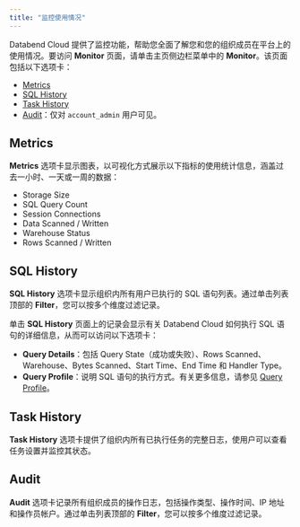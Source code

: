 ```yaml
---
title: "监控使用情况"
---
```


Databend Cloud 提供了监控功能，帮助您全面了解您和您的组织成员在平台上的使用情况。要访问 **Monitor** 页面，请单击主页侧边栏菜单中的 **Monitor**。该页面包括以下选项卡：

- [Metrics](#metrics)
- [SQL History](#sql-history)
- [Task History](#task-history)
- [Audit](#audit)：仅对 `account_admin` 用户可见。

## Metrics

**Metrics** 选项卡显示图表，以可视化方式展示以下指标的使用统计信息，涵盖过去一小时、一天或一周的数据：

- Storage Size
- SQL Query Count
- Session Connections
- Data Scanned / Written
- Warehouse Status
- Rows Scanned / Written

## SQL History

**SQL History** 选项卡显示组织内所有用户已执行的 SQL 语句列表。通过单击列表顶部的 **Filter**，您可以按多个维度过滤记录。

单击 **SQL History** 页面上的记录会显示有关 Databend Cloud 如何执行 SQL 语句的详细信息，从而可以访问以下选项卡：

- **Query Details**：包括 Query State（成功或失败）、Rows Scanned、Warehouse、Bytes Scanned、Start Time、End Time 和 Handler Type。
- **Query Profile**：说明 SQL 语句的执行方式。有关更多信息，请参见 [Query Profile](/guides/query/query-profile)。

## Task History

**Task History** 选项卡提供了组织内所有已执行任务的完整日志，使用户可以查看任务设置并监控其状态。

## Audit

**Audit** 选项卡记录所有组织成员的操作日志，包括操作类型、操作时间、IP 地址和操作员帐户。通过单击列表顶部的 **Filter**，您可以按多个维度过滤记录。